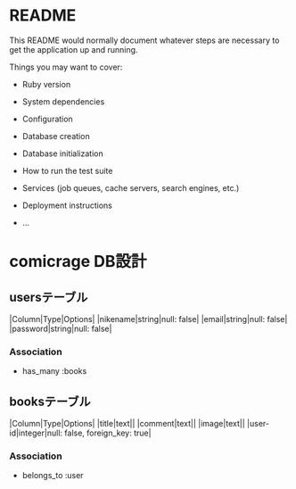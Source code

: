 # README

This README would normally document whatever steps are necessary to get the
application up and running.

Things you may want to cover:

* Ruby version

* System dependencies

* Configuration

* Database creation

* Database initialization

* How to run the test suite

* Services (job queues, cache servers, search engines, etc.)

* Deployment instructions

* ...


# comicrage DB設計
## usersテーブル
|Column|Type|Options|
|nikename|string|null: false|
|email|string|null: false|
|password|string|null: false|

### Association
- has_many :books

## booksテーブル
|Column|Type|Options|
|title|text||
|comment|text||
|image|text||
|user-id|integer|null: false, foreign_key: true|

### Association
- belongs_to :user
